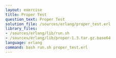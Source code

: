 ```yaml
---
layout: exercise
title: Proper Test
question_text: Proper Test
solution_file: /sources/erlang/proper_test.erl
library_files:
- /sources/erlang/lib/run.sh
- /sources/erlang/lib/proper-1.3.tar.gz.base64
language: erlang
command: bash run.sh proper_test.erl
---
```


